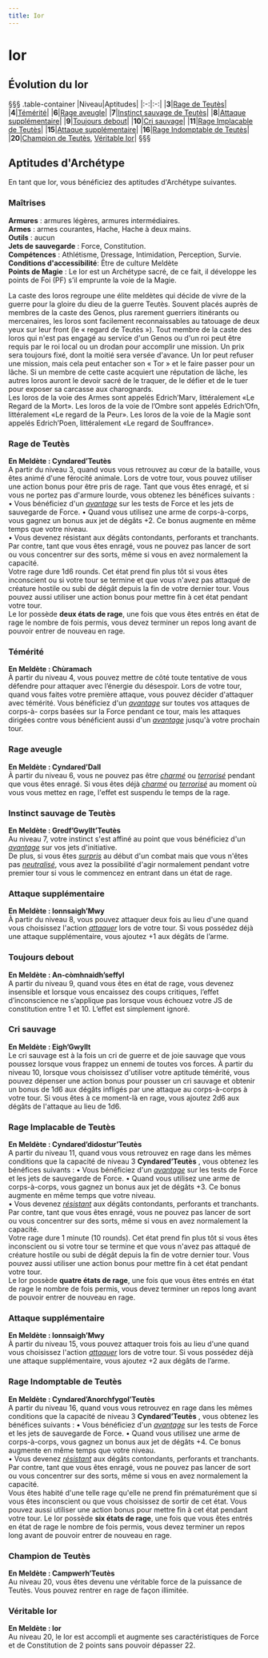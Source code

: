 ```yaml
---
title: Ior
---
```

# Ior

## Évolution du Ior
§§§ .table-container
|Niveau|Aptitudes|
|:-:|:-:|
|**3**|[Rage de Teutès](#rage-de-teutes)|
|**4**|[Témérité](#temerite)|
|**6**|[Rage aveugle](#rage-aveugle)|
|**7**|[Instinct sauvage de Teutès](#instinct-sauvage-de-teutes)|
|**8**|[Attaque supplémentaire](#attaque-supplementaire)|
|**9**|[Toujours debout](#toujours-debout)|
|**10**|[Cri sauvage](#cri-sauvage)|
|**11**|[Rage Implacable de Teutès](#rage-implaccable-de-teutes)|
|**15**|[Attaque supplémentaire](#attaque-supplementaire)|
|**16**|[Rage Indomptable de Teutès](#rage-indomptable-de-teutes)|
|**20**|[Champion de Teutès](#champion-de-teutes), [Véritable Ior](#veritable-ior)|
§§§

## Aptitudes d'Archétype
En tant que Ior, vous bénéficiez des aptitudes d'Archétype suivantes.

### Maîtrises
**Armures** : armures légères, armures intermédiaires.  
**Armes** : armes courantes, Hache, Hache à deux mains.  
**Outils** : aucun  
**Jets de sauvegarde** : Force, Constitution.  
**Compétences** : Athlétisme, Dressage, Intimidation, Perception, Survie.  
**Conditions d'accessibilité**: Être de culture Meldète  
**Points de Magie** :  Le Ior est un Archétype sacré, de ce fait, il développe les points de Foi (PF) s’il emprunte la voie de la Magie.  

La caste des Ioros regroupe une élite meldètes qui décide de vivre de la guerre pour la gloire du dieu de la guerre Teutès. Souvent placés auprès de membres de la caste des Genos, plus rarement guerriers itinérants ou mercenaires, les Ioros sont facilement reconnaissables au tatouage de deux yeux sur leur front (le « regard de Teutès »). Tout membre de la caste des Ioros qui n'est pas engagé au service d'un Genos ou d'un roi peut être requis par le roi local ou un drodan pour accomplir une mission. Un prix sera toujours fixé, dont la moitié sera versée d'avance. Un Ior peut refuser une mission, mais cela peut entacher son « Tor » et le faire passer pour un lâche. Si un membre de cette caste acquiert une réputation de lâche, les autres Ioros auront le devoir sacré de le traquer, de le défier et de le tuer pour exposer sa carcasse aux charognards.  
Les Ioros de la voie des Armes sont appelés Edrich’Marv, littéralement «Le Regard de la Mort». Les Ioros de la voie de l’Ombre sont appelés Edrich’Ofn, littéralement «Le regard de la Peur». Les Ioros de la voie de la Magie sont appelés Edrich’Poen, littéralement «Le regard de Souffrance».  

### Rage de Teutès
**En Meldète : Cyndared’Teutès**  
A partir du niveau 3, quand vous vous retrouvez au cœur de la bataille, vous êtes animé d'une férocité animale. Lors de votre tour, vous pouvez utiliser une action bonus pour être pris de rage. Tant que vous êtes enragé, et si vous ne portez pas d'armure lourde, vous obtenez les bénéfices suivants :  
• Vous bénéficiez d'un [_avantage_](/utiliser-les-caracteristiques/#avantage-et-desavantage) sur les tests de Force et les jets de sauvegarde de Force.
• Quand vous utilisez une arme de corps-à-corps, vous gagnez un bonus aux jet de dégâts +2.
Ce bonus augmente en même temps que votre niveau.  
• Vous devenez résistant aux dégâts contondants, perforants et tranchants.
Par contre, tant que vous êtes enragé, vous ne pouvez pas lancer de sort ou vous concentrer sur des sorts, même si vous en avez normalement la capacité.  
Votre rage dure 1d6 rounds. Cet état prend fin plus tôt si vous êtes inconscient ou si votre tour se termine et que vous n'avez pas attaqué de créature hostile ou subi de dégât depuis la fin de votre dernier tour. Vous pouvez aussi utiliser une action bonus pour mettre fin à cet état pendant votre tour.  
Le Ior possède **deux états de rage**, une fois que vous êtes entrés en état de rage le nombre de fois permis, vous devez terminer un repos long avant de pouvoir entrer de nouveau en rage.  


### Témérité  
**En Meldète :  Chùramach**  
À partir du niveau 4, vous pouvez mettre de côté toute tentative de vous défendre pour attaquer avec l’énergie du désespoir. Lors de votre tour, quand vous faites votre première attaque, vous pouvez décider d'attaquer avec témérité. Vous bénéficiez d'un [_avantage_](/utiliser-les-caracteristiques/#avantage-et-desavantage) sur toutes vos attaques de corps-à- corps basées sur la Force pendant ce tour, mais les attaques dirigées contre vous bénéficient aussi d'un [_avantage_](/utiliser-les-caracteristiques/#avantage-et-desavantage) jusqu'à votre prochain tour.  


### Rage aveugle  
**En Meldète : Cyndared’Dall**  
À partir du niveau 6, vous ne pouvez pas être [_charmé_](/gerer-la-sante-du-personnage/#charme) ou [_terrorisé_](/gerer-la-sante-du-personnage/#terrorise) pendant que vous êtes enragé. Si vous êtes déjà [_charmé_](/gerer-la-sante-du-personnage/#charme) ou [_terrorisé_](/gerer-la-sante-du-personnage/#terrorise) au moment où vous vous mettez en rage, l'effet est suspendu le temps de la rage.  

### Instinct sauvage de Teutès  
**En Meldète : Gredf’Gwyllt’Teutès**  
Au niveau 7, votre instinct s'est affiné au point que vous bénéficiez d'un [_avantage_](/utiliser-les-caracteristiques/#avantage-et-desavantage) sur vos jets d'initiative.  
De plus, si vous êtes [_surpris_](/gerer-la-sante-du-personnage/#surpris) au début d'un combat mais que vous n'êtes pas [_neutralisé_](/gerer-la-sante-du-personnage/#neutralise), vous avez la possibilité d'agir normalement pendant votre premier tour si vous le commencez en entrant dans un état de rage.  

### Attaque supplémentaire  
**En Meldète : Ionnsaigh’Mwy**  
À partir du niveau 8, vous pouvez attaquer deux fois au lieu d'une quand vous choisissez l'action [_attaquer_](/combattre/#attaquer) lors de votre tour. Si vous possédez déjà une attaque supplémentaire, vous ajoutez +1 aux dégâts de l’arme.  

### Toujours debout  
**En Meldète : An-còmhnaidh’seffyl**  
A partir du niveau 9, quand vous êtes en état de rage, vous devenez insensible et lorsque vous encaissez des coups critiques, l’effet d’inconscience ne s’applique pas lorsque vous échouez votre JS de constitution entre 1 et 10. L’effet est simplement ignoré.  

### Cri sauvage  
**En Meldète : Eigh’Gwyllt**  
Le cri sauvage est à la fois un cri de guerre et de joie sauvage que vous poussez lorsque vous frappez un ennemi de toutes vos forces. À partir du niveau 10, lorsque vous choisissez d'utiliser votre aptitude témérité, vous pouvez dépenser une action bonus pour pousser un cri sauvage et obtenir un bonus de 1d6 aux dégâts infligés par une attaque au corps-à-corps à votre tour. Si vous êtes à ce moment-là en rage, vous ajoutez 2d6 aux dégâts de l'attaque au lieu de 1d6.  

### Rage Implacable de Teutès  
**En Meldète : Cyndared’didostur’Teutès**  
A partir du niveau 11, quand vous vous retrouvez en rage dans les mêmes conditions que la capacité de niveau 3 **Cyndared’Teutès** , vous obtenez les bénéfices suivants :
• Vous bénéficiez d'un [_avantage_](/utiliser-les-caracteristiques/#avantage-et-desavantage) sur les tests de Force et les jets de sauvegarde de Force.
• Quand vous utilisez une arme de corps-à-corps, vous gagnez un bonus aux jet de dégâts +3.
Ce bonus augmente en même temps que votre niveau.  
• Vous devenez [_résistant_](/combattre/#resistance-et-vulnerabilite-aux-degats) aux dégâts contondants, perforants et tranchants.  
Par contre, tant que vous êtes enragé, vous ne pouvez pas lancer de sort ou vous concentrer sur des sorts, même si vous en avez normalement la capacité.  
Votre rage dure 1 minute (10 rounds). Cet état prend fin plus tôt si vous êtes inconscient ou si votre tour se termine et que vous n'avez pas attaqué de créature hostile ou subi de dégât depuis la fin de votre dernier tour. Vous pouvez aussi utiliser une action bonus pour mettre fin à cet état pendant votre tour.  
Le Ior possède **quatre états de rage**, une fois que vous êtes entrés en état de rage le nombre de fois permis, vous devez terminer un repos long avant de pouvoir entrer de nouveau en rage.

### Attaque supplémentaire  
**En Meldète :  Ionnsaigh’Mwy**  
À partir du niveau 15, vous pouvez attaquer trois fois au lieu d'une quand vous choisissez l'action [_attaquer_](/combattre/#attaquer) lors de votre tour. Si vous possédez déjà une attaque supplémentaire, vous ajoutez +2 aux dégâts de l’arme.  

### Rage Indomptable de Teutès  
**En Meldète : Cyndared’Anorchfygol’Teutès**  
A partir du niveau 16, quand vous vous retrouvez en rage dans les mêmes conditions que la capacité de niveau 3 **Cyndared’Teutès** , vous obtenez les bénéfices suivants :
• Vous bénéficiez d'un [_avantage_](/utiliser-les-caracteristiques/#avantage-et-desavantage) sur les tests de Force et les jets de sauvegarde de Force.
• Quand vous utilisez une arme de corps-à-corps, vous gagnez un bonus aux jet de dégâts +4.
Ce bonus augmente en même temps que votre niveau.  
• Vous devenez [_résistant_](/combattre/#resistance-et-vulnerabilite-aux-degats) aux dégâts contondants, perforants et tranchants.  
Par contre, tant que vous êtes enragé, vous ne pouvez pas lancer de sort ou vous concentrer sur des sorts, même si vous en avez normalement la capacité.  
Vous êtes habité d'une telle rage qu'elle ne prend fin prématurément que si vous êtes inconscient ou que vous choisissez de sortir de cet état.
Vous pouvez aussi utiliser une action bonus pour mettre fin à cet état pendant votre tour.
Le Ior possède **six états de rage**, une fois que vous êtes entrés en état de rage le nombre de fois permis, vous devez terminer un repos long avant de pouvoir entrer de nouveau en rage.

### Champion de Teutès  
**En Meldète : Campwerh’Teutès**  
Au niveau 20, vous êtes devenu une véritable force de la puissance de Teutès. Vous pouvez rentrer en rage de façon illimitée.

### Véritable Ior
**En Meldète : Ior**  
Au niveau 20, le Ior est accompli et augmente ses caractéristiques de Force et de Constitution de 2 points sans pouvoir dépasser 22.
